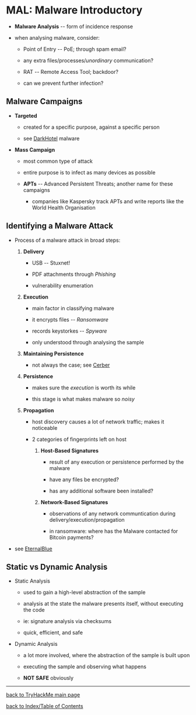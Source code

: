 # MAL: Malware Introductory

* **Malware Analysis** -- form of incidence response

* when analysing malware, consider:

    - Point of Entry -- PoE; through spam email?

    - any extra files/processes/*unordinary* communication?

    - RAT -- Remote Access Tool; backdoor?

    - can we prevent further infection?


## Malware Campaigns

* **Targeted** 

    - created for a specific purpose, against a specific person

    - see [DarkHotel](https://www.kaspersky.co.uk/resource-center/threats/darkhotel-malware-virus-threat-definition) malware

* **Mass Campaign**

    - most common type of attack

    - entire purpose is to infect as many devices as possible

    - **APTs** -- Advanced Persistent Threats; another name for these campaigns

        - companies like Kaspersky track APTs and write reports like the World Health Organisation


## Identifying a Malware Attack

* Process of a malware attack in broad steps:

    1. **Delivery**

        + USB -- Stuxnet!

        + PDF attachments through *Phishing*

        + vulnerability enumeration

    2. **Execution**

        + main factor in classifying malware

        + it encrypts files -- *Ransomware*

        + records keystorkes -- *Spyware*

        + only understood through analysing the sample

    3. **Maintaining Persistence**

        + not always the case; see [Cerber](https://blog.malwarebytes.com/detections/ransom-cerber/)

    4. **Persistence**

        + makes sure the *execution* is worth its while

        + this stage is what makes malware so *noisy*

    5. **Propagation**

        + host discovery causes a lot of network traffic; makes it noticeable

        + 2 categories of fingerprints left on host

            1. **Host-Based Signatures**

                - result of any execution or persistence performed by the malware

                - have any files be encrypted?

                - has any additional software been installed?

            2. **Network-Based Signatures**

                - observations of any network communtication during delivery/execution/propagation

                - in ransomware: where has the Malware contacted for Bitcoin payments?

* see [EternalBlue](https://research.checkpoint.com/2017/eternalblue-everything-know/)


## Static vs Dynamic Analysis

* Static Analysis

    - used to gain a high-level abstraction of the sample

    - analysis at the state the malware presents itself, without executing the code

    - ie: signature analysis via checksums

    - quick, efficient, and safe 

* Dynamic Analysis

    - a lot more involved, where the abstraction of the sample is built upon

    - executing the sample and observing what happens

    - **NOT SAFE** obviously

---
[back to TryHackMe main page](thm.md)

[back to Index/Table of Contents](index.md)
